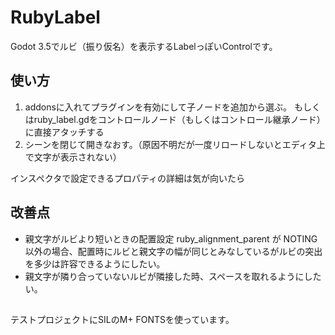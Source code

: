 # RubyLabel
 
Godot 3.5でルビ（振り仮名）を表示するLabelっぽいControlです。


## 使い方
1. addonsに入れてプラグインを有効にして子ノードを追加から選ぶ。
もしくはruby_label.gdをコントロールノード（もしくはコントロール継承ノード）に直接アタッチする
2. シーンを閉じて開きなおす。（原因不明だが一度リロードしないとエディタ上で文字が表示されない）

インスペクタで設定できるプロパティの詳細は気が向いたら

## 改善点
- 親文字がルビより短いときの配置設定 ruby_alignment_parent が NOTING 以外の場合、配置時にルビと親文字の幅が同じとみなしているがルビの突出を多少は許容できるようにしたい。
- 親文字が隣り合っていないルビが隣接した時、スペースを取れるようにしたい。

##
テストプロジェクトにSILのM+ FONTSを使っています。
